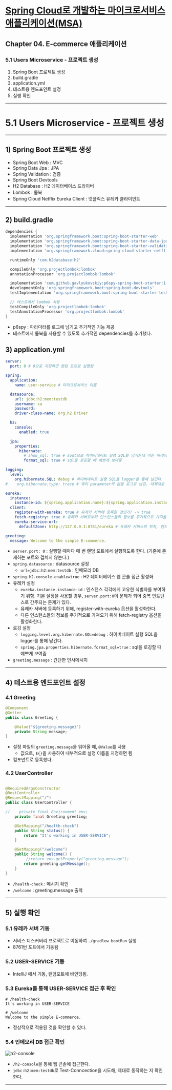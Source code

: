 # <a href = "../README.md" target="_blank">Spring Cloud로 개발하는 마이크로서비스 애플리케이션(MSA)</a>
## Chapter 04. E-commerce 애플리케이션
### 5.1 Users Microservice - 프로젝트 생성
1) Spring Boot 프로젝트 생성
2) build.gradle
3) application.yml
4) 테스트용 엔드포인트 설정
5) 실행 확인

---

# 5.1 Users Microservice - 프로젝트 생성

---

## 1) Spring Boot 프로젝트 생성
- Spring Boot Web : MVC
- Spring Data Jpa : JPA
- Spring Validation : 검증
- Spring Boot Devtools
- H2 Database : H2 데이터베이스 드라이버
- Lombok : 롬복
- Spring Cloud Netflix Eureka Client : 넷플릭스 유레카 클라이언트

---

## 2) build.gradle
```groovy
dependencies {
  implementation 'org.springframework.boot:spring-boot-starter-web'
  implementation 'org.springframework.boot:spring-boot-starter-data-jpa'
  implementation 'org.springframework.boot:spring-boot-starter-validation'
  implementation 'org.springframework.cloud:spring-cloud-starter-netflix-eureka-client'

  runtimeOnly 'com.h2database:h2'

  compileOnly 'org.projectlombok:lombok'
  annotationProcessor 'org.projectlombok:lombok'

  implementation 'com.github.gavlyukovskiy:p6spy-spring-boot-starter:1.8.1'
  developmentOnly 'org.springframework.boot:spring-boot-devtools'
  testImplementation 'org.springframework.boot:spring-boot-starter-test'

  // 테스트에서 lombok 사용
  testCompileOnly 'org.projectlombok:lombok'
  testAnnotationProcessor 'org.projectlombok:lombok'
}
```
- p6spy : 파라미터를 로그에 남기고 추가적인 기능 제공
- 테스트에서 롬복을 사용할 수 있도록 추가적인 dependencies를 추가했다.


## 3) application.yml
```yaml
server:
  port: 0 # 0으로 지정하면 랜덤 포트로 실행됨

spring:
  application:
    name: user-service # 마이크로서비스 이름

  datasource:
    url: jdbc:h2:mem:testdb
    username: sa
    password:
    driver-class-name: org.h2.Driver

  h2:
    console:
      enabled: true

  jpa:
    properties:
      hibernate:
        # show_sql: true # sout으로 하이버네이트 실행 SQL을 남기는데 이는 아래의 spring.logging.level.org.hibernate.SQL 옵션에서 log로 대체
        format_sql: true # sql을 로깅할 때 예쁘게 보여줌

logging:
  level:
    org.hibernate.SQL: debug # 하이버네이트 실행 SQL을 logger를 통해 남긴다.
#    org.hibernate.type: trace # 쿼리 parameter의 값을 로그로 남김. 대체재로 p6spy가 있다. 배포환경에서는 사용하지 성능 상 문제가 있다면 사용할지 말지를 고민하는 것이 좋다.

eureka:
  instance:
    instance-id: ${spring.application.name}:${spring.application.instance_id:${random.value}}
  client:
    register-with-eureka: true # 유레카 서버에 등록할 것인가? -> true
    fetch-registry: true # 유레카 서버로부터 인스턴스들의 정보를 주기적으로 가져올 것인가 -> true
    eureka-service-url:
      defaultZone: http://127.0.0.1:8761/eureka # 유레카 서비스의 위치, 엔드포인트

greeting:
  message: Welcome to the simple E-commerce.
```
- `server.port: 0` : 실행할 때마다 매 번 랜덤 포트에서 실행하도록 한다. (기존에 존재하는 포트와 겹치지 않는다.)
- `spring.datasource` : datasource 설정
  - `url=jdbc:h2:mem:testdb` : 인메모리 DB
- `spring.h2.console.enable=true` : H2 데이터베이스 웹 콘솔 접근 활성화
- 유레카 설정
  - `eureka.instance.instance-id` : 인스턴스 각각에게 고유한 식별자를 부여하기 위함. 기본 설정을 사용할 경우,
    `server.port:0`이 문제가 되어 중복 인트턴스로 간주되는 문제가 있다.
  - 유레카 서버에 등록하기 위해, register-with-eureka 옵션을 활성화한다.
  - 다른 인스턴스들의 정보를 주기적으로 가져오기 위해 fetch-registry 옵션을 활성화한다.
- 로깅 설정
  - `logging.level.org.hibernate.SQL=debug` : 하이버네이트 실행 SQL을 logger를 통해 남긴다.
  - `spring.jpa.properties.hibernate.format_sql=true` : sql을 로깅할 때 예쁘게 보여줌
- `greeting.message` : 간단한 인사메시지

---

## 4) 테스트용 엔드포인트 설정

### 4.1 Greeting
```java
@Component
@Getter
public class Greeting {

    @Value("${greeting.message}")
    private String message;
}

```
- 설정 파일의 `greeting.message`을 읽어올 때, `@Value`를 사용
  - 값으로, `${}`을 사용하여 내부적으로 설정 이름을 지정하면 됨
- 컴포넌트로 등록했다.

### 4.2 UserController
```java

@RequiredArgsConstructor
@RestController
@RequestMapping("/")
public class UserController {

//    private final Environment env;
    private final Greeting greeting;

    @GetMapping("/health-check")
    public String status() {
        return "It's working in USER-SERVICE";
    }

    @GetMapping("/welcome")
    public String welcome() {
         //return env.getProperty("greeting.message");
        return greeting.getMessage();
    }
}
```
- `/health-check` : 메시지 확인
- `/welcome` : greeting.message 출력

---

## 5) 실행 확인

### 5.1 유레카 서버 기동
- 서비스 디스커버리 프로젝트로 이동하여 `./gradlew bootRun` 실행
- 8761번 포트에서 기동됨

### 5.2 USER-SERVICE 기동
- IntelliJ 에서 기동, 랜덤포트에 바인딩됨.

### 5.3 Eureka를 통해 USER-SERVICE 접근 후 확인
```shell
# /health-check
It's working in USER-SERVICE

# /welcome
Welcome to the simple E-commerce.
```
- 정상적으로 적용된 것을 확인할 수 있다.

### 5.4 인메모리 DB 접근 확인
![h2-console](imgs/h2-console.png)

- `/h2-console`을 통해 웹 콘솔에 접근한다.
- `jdbc:h2:mem:testdb`로 Test-Conncection을 시도해, 제대로 동작하는 지 확인한다.

---
